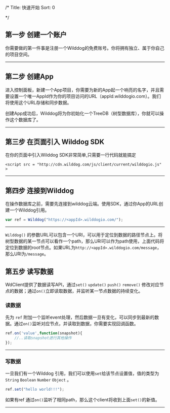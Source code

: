 /*
Title: 快速开始
Sort: 0

*/


## 第一步 创建一个账户
你需要做的第一件事是注册一个Wilddog的免费账号。你将拥有独立、属于你自己的项目空间。

----

## 第二步 创建App
进入控制面板，新建一个App项目，你需要为新的App起一个响亮的名字，并且需要设置一个唯一AppId作为你的项目访问的URL（appId.wilddogio.com）。我们将使用这个URL存储和同步数据。

创建App成功后，Wilddog将为你初始化一个TreeDB（树型数据库），你就可以操作这个数据库了。

----

## 第三步 在页面引入 Wilddog SDK
在你的页面中引入Wilddog SDK非常简单,只需要一行代码就能搞定
``` 
<script src = "http://cdn.wilddog.com/js/client/current/wilddogio.js" >

```

----

## 第四步 连接到Wilddog
在操作数据库之前，需要先连接到wilddog云端。使用SDK，通过你App的URL创建一个Wilddog引用。

```js
var ref = Wilddog("https://<appId>.wilddogio.com/");

```

----

`Wilddog()` 的参数URL可以包含一个URI，可以用于定位到数据的路径节点上。将树型数据的某一节点可以看作一个path，那么URI可以作为path使用，上面代码将定位到数据的root节点。如果URL为`http://<appId>.wilddogio.com/message`，那么URI为`/message`。

## 第五步 读写数据
WdClient提供了数据读写API，通过`set()` `update()` `push()` `remove()` 修改对应节点的数据；通过`on()`立即读取数据，并监听某一节点数据的持续变化。

### 读数据
先为 `ref` 附加一个监听event处理，然后数据一旦有变化，可以同步到最新的数据。通过`on()`监听对应节点，并读取到数据，你需要实现回调函数。
```js
ref.on('value',function(snapshot){
	//..读取snapshot进行其他操作
});
```

----

### 写数据
一旦我们有一个Wilddog 引用，我们可以使用`set`给该节点设置值，值的类型为`String` `Boolean` `Number` `Object` 。
```js
ref.set("hello world!!!");
```
如果有ref 通过`on()`监听了相同path，那么这个client将收到上面`set()`的新值。

----